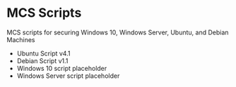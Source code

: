 # MCS Scripts
MCS scripts for securing Windows 10, Windows Server, Ubuntu, and Debian Machines

- Ubuntu Script v4.1
- Debian Script v1.1
- Windows 10 script placeholder
- Windows Server script placeholder
